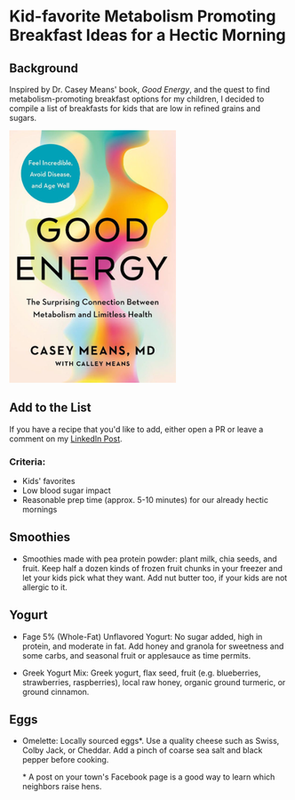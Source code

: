 # Kid-favorite Metabolism Promoting Breakfast Ideas for a Hectic Morning

## Background

Inspired by Dr. Casey Means' book, *Good Energy*, and the quest to find metabolism-promoting breakfast options for my children, 
I decided to compile a list of breakfasts for kids that are low in refined grains and sugars.

<img width=300 alt="Good Energy Book Cover" src="./good_energy_book_cover.jpg"/>

## Add to the List

If you have a recipe that you'd like to add, either open a PR or leave a comment on my [LinkedIn Post](https://www.linkedin.com/posts/bithippie_nutrition-breakfastideas-healthyeating-activity-7204488966199283712-CRHh). 

### Criteria:
- Kids' favorites
- Low blood sugar impact
- Reasonable prep time (approx. 5-10 minutes) for our already hectic mornings

## Smoothies

- Smoothies made with pea protein powder: plant milk, chia seeds, and fruit. Keep half a dozen kinds of frozen fruit chunks in your freezer and let your kids pick what they want. Add nut butter too, if your kids are not allergic to it.

## Yogurt

- Fage 5% (Whole-Fat) Unflavored Yogurt: No sugar added, high in protein, and moderate in fat. Add honey and granola for sweetness and some carbs, and seasonal fruit or applesauce as time permits.

- Greek Yogurt Mix: Greek yogurt, flax seed, fruit (e.g. blueberries, strawberries, raspberries), local raw honey, organic ground turmeric, or ground cinnamon.

## Eggs

- Omelette: Locally sourced eggs*. Use a quality cheese such as Swiss, Colby Jack, or Cheddar. Add a pinch of coarse sea salt and black pepper before cooking. 

    *&nbsp;A post on your town's Facebook page is a good way to learn which neighbors raise hens.